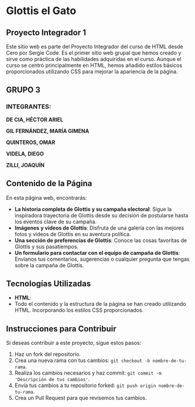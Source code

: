 # Glottis el Gato

## Proyecto Integrador 1

Este sitio web es parte del Proyecto Integrador del curso de HTML desde Cero por Sergie Code. Es el primer sitio web grupal que hemos creado y sirve como práctica de las habilidades adquiridas en el curso. Aunque el curso se centró principalmente en HTML, hemos añadido estilos básicos proporcionados utilizando CSS para mejorar la apariencia de la página.

## GRUPO 3
### INTEGRANTES:
**DE CIA, HÉCTOR ARIEL**

**GIL FERNÁNDEZ, MARÍA GIMENA**

**QUINTEROS, OMAR**

**VIDELA, DIEGO**

**ZILLI, JOAQUÍN**



## Contenido de la Página

En esta página web, encontrarás:

- **La historia completa de Glottis y su campaña electoral**: Sigue la inspiradora trayectoria de Glottis desde su decisión de postularse hasta los eventos clave de su campaña.
- **Imágenes y videos de Glottis**: Disfruta de una galería con las mejores fotos y videos de Glottis en su aventura política.
- **Una sección de preferencias de Glottis**: Conoce las cosas favoritas de Glottis y sus pasatiempos.
- **Un formulario para contactar con el equipo de campaña de Glottis**: Envíanos tus comentarios, sugerencias o cualquier pregunta que tengas sobre la campaña de Glottis.

## Tecnologías Utilizadas

- **HTML**: 
- Todo el contenido y la estructura de la página se han creado utilizando HTML. Incorporando los estilos CSS proporcionados.


## Instrucciones para Contribuir

Si deseas contribuir a este proyecto, sigue estos pasos:

1. Haz un fork del repositorio.
2. Crea una nueva rama con tus cambios: `git checkout -b nombre-de-tu-rama`.
3. Realiza los cambios necesarios y haz commit: `git commit -m 'Descripción de tus cambios'`.
4. Envía tus cambios a tu repositorio forked: `git push origin nombre-de-tu-rama`.
5. Crea un Pull Request para que revisemos tus cambios.
